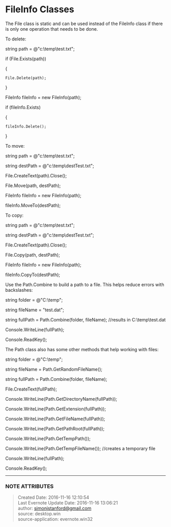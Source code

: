 #  FileInfo Classes

The File class is static and can be used instead of the FileInfo class if
there is only one operation that needs to be done.

  

To delete:

  

string path = @"c:\temp\test.txt";

if (File.Exists(path))

{

    File.Delete(path);

}

  

FileInfo fileInfo = new FileInfo(path);

if (fileInfo.Exists)

{

    fileInfo.Delete();

}

  

To move:

  

string path = @"c:\temp\test.txt";

string destPath = @"c:\temp\destTest.txt";

  

File.CreateText(path).Close();

File.Move(path, destPath);

  

FileInfo fileInfo = new FileInfo(path);

fileInfo.MoveTo(destPath);

  

To copy:

  

string path = @"c:\temp\test.txt";

string destPath = @"c:\temp\destTest.txt";

  

File.CreateText(path).Close();

File.Copy(path, destPath);

  

FileInfo fileInfo = new FileInfo(path);

fileInfo.CopyTo(destPath);

  

Use the Path.Combine to build a path to a file. This helps reduce errors with
backslashes:

  

string folder = @"C:\temp";

string fileName = "test.dat";

string fullPath = Path.Combine(folder, fileName); //results in
C:\temp\test.dat

  

Console.WriteLine(fullPath);

Console.ReadKey();

  

The Path class also has some other methods that help working with files:

  

string folder = @"C:\temp";

string fileName = Path.GetRandomFileName();

string fullPath = Path.Combine(folder, fileName);

File.CreateText(fullPath);

  

Console.WriteLine(Path.GetDirectoryName(fullPath));

Console.WriteLine(Path.GetExtension(fullPath));

Console.WriteLine(Path.GetFileName(fullPath));

Console.WriteLine(Path.GetPathRoot(fullPath));

Console.WriteLine(Path.GetTempPath());

Console.WriteLine(Path.GetTempFileName()); //creates a temporary file

  

Console.WriteLine(fullPath);

  

Console.ReadKey();

  


---
### NOTE ATTRIBUTES
>Created Date: 2016-11-16 12:10:54  
>Last Evernote Update Date: 2016-11-16 13:06:21  
>author: simonjstanford@gmail.com  
>source: desktop.win  
>source-application: evernote.win32  
<!--stackedit_data:
eyJoaXN0b3J5IjpbLTIwOTk4NDcyMjRdfQ==
-->